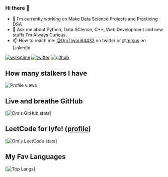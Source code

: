 ### Hi there 👋
- 🔭 I’m currently working on Make Data Science Projects and Practicing DSA
- 💬 Ask me about Python, Data SCience, C++, Web Development and new stuffs I'm Always Curious.
- 📫 How to reach me: [@OmTIwari64432](https://twitter.com/OmTIwari64432) on twitter or [@mrsus](https://www.linkedin.com/in/mrsus/) on LinkedIn

[![wakatime](https://wakatime.com/badge/user/c772d43e-ef35-4f8b-adf5-20360b8e9d13.svg)](https://wakatime.com/@c772d43e-ef35-4f8b-adf5-20360b8e9d13)
[![twitter](https://img.shields.io/twitter/follow/wakatime?label=followers&logo=twitter&color=%23007ec6&style=style)](https://twitter.com/OmTIwari64432)
[![github](https://img.shields.io/github/followers/Om-Tiwari?logo=github&style=plastic)](https://github.com/Om-Tiwari?tab=followers)

## How many stalkers I have

<img src="https://gpvc.arturio.dev/Om-Tiwari" alt="Profile views"/>

## Live and breathe GitHub 
[![Om's GitHub stats](https://github-readme-stats.vercel.app/api?username=Om-Tiwari)]

## LeetCode for lyfe! ([profile](https://leetcode.com/Om_Tiwari/))
[![Om's LeetCode stats](https://leetcode-stats-six.vercel.app/api?username=Om_Tiwari)]

## My Fav Languages
[![Top Langs](https://github-readme-stats.vercel.app/api/top-langs/?username=Om-Tiwari&layout=compact)]
